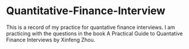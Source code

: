 # Quantitative-Finance-Interview  
This is a record of my practice for quantative finance interviews. I am practicing with the questions in the book A Practical Guide to Quantative Finance Interviews by Xinfeng Zhou. 
